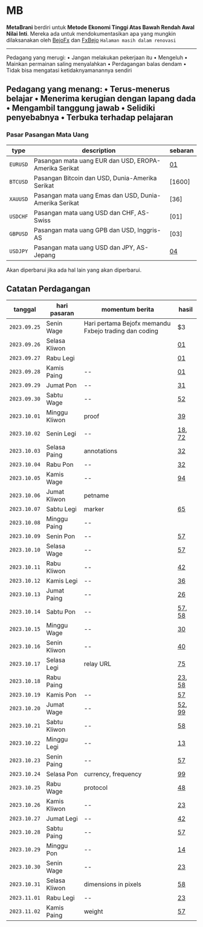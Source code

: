 # MB
**MetaBrani** berdiri untuk **Metode Ekonomi Tinggi Atas Bawah Rendah Awal Nilai Inti**.
Mereka ada untuk mendokumentasikan apa yang mungkin dilaksanakan oleh [BejoFx](https://evositas.github.io) dan [FxBejo](https://t.me/fxbejo)
`Halaman masih dalam renovasi`

---
Pedagang yang merugi:
• Jangan melakukan pekerjaan itu
• Mengeluh
• Mainkan permainan saling menyalahkan
• Perdagangan balas dendam
• Tidak bisa mengatasi ketidaknyamanannya sendiri

Pedagang yang menang:
• Terus-menerus belajar
• Menerima kerugian dengan lapang dada
• Mengambil tanggung jawab
• Selidiki penyebabnya
• Terbuka terhadap pelajaran
---

### Pasar Pasangan Mata Uang

| type     | description                                             | sebaran     |
| -------- | ------------------------------------------------------- | ----------- |
| `EURUSD` | Pasangan mata uang EUR dan USD, EROPA-Amerika Serikat   | [01](01.md) |
| `BTCUSD` | Pasangan Bitcoin dan USD, Dunia-Amerika Serikat         | [1600] |
| `XAUUSD` | Pasangan mata uang Emas dan USD, Dunia-Amerika Serikat  | [36] |
| `USDCHF` | Pasangan mata uang USD dan CHF, AS-Swiss                | [01] |
| `GBPUSD` | Pasangan mata uang GPB dan USD, Inggris-AS              | [03] |
| `USDJPY` | Pasangan mata uang USD dan JPY, AS-Jepang               | [04](45.md) |

Akan diperbarui jika ada hal lain yang akan diperbarui.

## Catatan Perdagangan

| tanggal      | hari pasaran       | momentum berita                      | hasil                    |
| ------------ | ------------------ | ------------------------------------ | ------------------------ |
| `2023.09.25` | Senin Wage         | Hari pertama Bejofx memandu Fxbejo trading dan coding   | $3 |
| `2023.09.26` | Selasa Kliwon      |                 | [01](01.md) |
| `2023.09.27` | Rabu Legi          |                         | [01](01.md)              |
| `2023.09.28` | Kamis Paing        | --                                   | [01](01.md)              |
| `2023.09.29` | Jumat Pon          | --                                   | [31](31.md)              |
| `2023.09.30` | Sabtu Wage         | --                                   | [52](52.md)              |
| `2023.10.01` | Minggu Kliwon      | proof                                | [39](39.md)              |
| `2023.10.02` | Senin Legi         | --                                   | [18](18.md), [72](72.md) |
| `2023.10.03` | Selasa Paing       | annotations                          | [32](32.md)              |
| `2023.10.04` | Rabu Pon           | --                                   | [32](32.md)              |
| `2023.10.05` | Kamis Wage         | --                                   | [94](94.md)              |
| `2023.10.06` | Jumat Kliwon       | petname              |                          |
| `2023.10.07` | Sabtu Legi         |   marker               | [65](65.md)              |
| `2023.10.08` | Minggu Paing       | --                   |                          |
| `2023.10.09` | Senin Pon          | --                   | [57](57.md)              |
| `2023.10.10` | Selasa Wage        | --                   | [57](57.md)              |
| `2023.10.11` | Rabu Kliwon        | --                   | [42](42.md)              |
| `2023.10.12` | Kamis Legi         | --                   | [36](36.md)              |
| `2023.10.13` | Jumat Paing        | --                   | [26](26.md)              |
| `2023.10.14` | Sabtu Pon          | --                   | [57](57.md), [58](58.md) |
| `2023.10.15` | Minggu Wage        | --                   | [30](30.md)              |
| `2023.10.16` | Senin Kliwon       | --                   | [40](40.md)              |
| `2023.10.17` | Selasa Legi        | relay URL            | [75](75.md)              |
| `2023.10.18` | Rabu Paing         |  | [23](23.md), [58](58.md) |
| `2023.10.19` | Kamis Pon          | --                   | [57](57.md)              |
| `2023.10.20` | Jumat Wage         | --                   | [52](52.md), [99](99.md) |
| `2023.10.21` | Sabtu Kliwon       | --                   | [58](58.md)              |
| `2023.10.22` | Minggu Legi        | --                   | [13](13.md)              |
| `2023.10.23` | Senin Paing        | --                   | [57](57.md)              |
| `2023.10.24` | Selasa Pon         | currency, frequency  | [99](99.md)              |
| `2023.10.25` | Rabu Wage          | protocol             | [48](48.md)              |
| `2023.10.26` | Kamis Kliwon       | --                   | [23](23.md)              |
| `2023.10.27` | Jumat Legi         | --                   | [42](42.md)              |
| `2023.10.28` | Sabtu Paing        | --                   | [57](57.md)              |
| `2023.10.29` | Minggu Pon         | --                   | [14](14.md)              |
| `2023.10.30` | Senin Wage         | --                   | [23](23.md)              |
| `2023.10.31` | Selasa Kliwon      | dimensions in pixels | [58](58.md)              |
| `2023.11.01` | Rabu Legi          | --                   | [23](23.md)              |
| `2023.11.02` | Kamis Paing        | weight               | [57](57.md)              |

